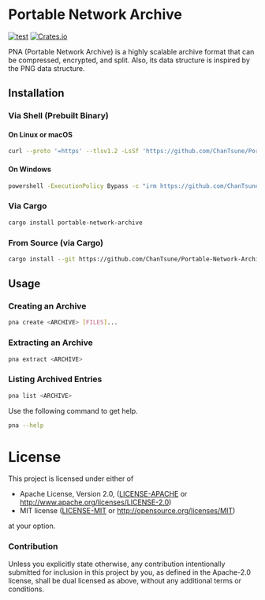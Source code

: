 # Portable Network Archive
[![test](https://github.com/ChanTsune/Portable-Network-Archive/actions/workflows/test.yml/badge.svg)](https://github.com/ChanTsune/Portable-Network-Archive/actions/workflows/test.yml)
[![Crates.io][crates-badge]][crates-url]

[crates-badge]: https://img.shields.io/crates/v/portable-network-archive.svg
[crates-url]: https://crates.io/crates/portable-network-archive

PNA (Portable Network Archive) is a highly scalable archive format that can be compressed, encrypted, and split.
Also, its data structure is inspired by the PNG data structure.

## Installation

### Via Shell (Prebuilt Binary)

#### On Linux or macOS

```sh
curl --proto '=https' --tlsv1.2 -LsSf 'https://github.com/ChanTsune/Portable-Network-Archive/releases/latest/download/portable-network-archive-installer.sh' | sh
```

#### On Windows

```sh
powershell -ExecutionPolicy Bypass -c "irm https://github.com/ChanTsune/Portable-Network-Archive/releases/latest/download/portable-network-archive-installer.ps1 | iex"
```

### Via Cargo

```sh
cargo install portable-network-archive
```

### From Source (via Cargo)

```sh
cargo install --git https://github.com/ChanTsune/Portable-Network-Archive.git portable-network-archive
```

## Usage

### Creating an Archive

```sh
pna create <ARCHIVE> [FILES]...
```

### Extracting an Archive

```sh
pna extract <ARCHIVE>
```

### Listing Archived Entries

```sh
pna list <ARCHIVE>
```

Use the following command to get help.

```sh
pna --help
```

# License

This project is licensed under either of

* Apache License, Version 2.0, ([LICENSE-APACHE](../LICENSE-APACHE) or
http://www.apache.org/licenses/LICENSE-2.0)
* MIT license ([LICENSE-MIT](../LICENSE-MIT) or
http://opensource.org/licenses/MIT)

at your option.

### Contribution

Unless you explicitly state otherwise, any contribution intentionally submitted
for inclusion in this project by you, as defined in the Apache-2.0 license,
shall be dual licensed as above, without any additional terms or conditions.
